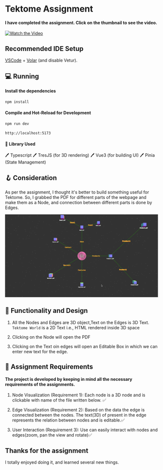 # Tektome Assignment
#### I have completed the assignment. Click on the thumbnail to see the video.
[![Watch the Video](https://img.youtube.com/vi/wnOu0L3xOO4/hqdefault.jpg)](https://www.youtube.com/watch?v=wnOu0L3xOO4)


## Recommended IDE Setup

[VSCode](https://code.visualstudio.com/) + [Volar](https://marketplace.visualstudio.com/items?itemName=Vue.volar) (and disable Vetur).



##  :computer: Running

#### Install the dependencies
```sh
npm install
```

#### Compile and Hot-Reload for Development

```sh
npm run dev
```
```sh
http://localhost:5173
```
#### :green_book: Library Used


 :pen: Typescript
 :pen: TresJS (for 3D rendering)
 :pen: Vue3 (for building UI)
 :pen: Pinia (State Management)


## :hook: Consideration

As per the assignment, I thought it's better to build something useful for Tektome.
So, I grabbed the PDF for different parts of the webpage and make them as a Node, and connection between different parts is done by Edges.

![Image](./public/tektome.png)


## :toolbox: Functionality and Design

1. All the Nodes and Edges are 3D object,Text on the Edges is 3D Text. `Tektome World` is a 2D Text i.e., HTML rendered inside 3D space

2. Clicking on the Node will open the PDF

3. Clicking on the Text oin edges will open an Editable Box in which we can enter new text for the edge.

## :rocket: Assignment Requirements
#### The project is developed by keeping in mind all the necessary requirements of the assignments.


1. Node Visualization (Requirement 1): Each node is a 3D node and is clickable with name of the file written below. :white_check_mark:

2. Edge Visualization (Requirement 2): Based on the data the edge is connected between the nodes. The text(3D) of present in the edge represents the relation between nodes and is editable.:white_check_mark:

3. User Interaction (Requirement 3): Use can easily interact with nodes and edges(zoom, pan the view and rotate):white_check_mark:



## Thanks for the assignment
I totally enjoyed doing it, and learned several new things.


